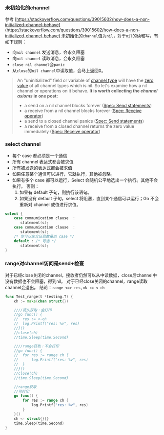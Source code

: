 ### 未初始化的channel
参考 [https://stackoverflow.com/questions/39015602/how-does-a-non-initialized-channel-behave](https://stackoverflow.com/questions/39015602/how-does-a-non-initialized-channel-behave)
未初始化的`channel`值为`nil`，对于`nil`的读和写，有如下规则：
- 向`nil channel` 发送消息，会永久阻塞
- 向`nil channel` 读取消息，会永久阻塞
- `close nil channel`会`panic`
- 从`close`的`nil channel`中读取值，会马上返回0。 
> An "uninitialized" field or variable of [channel type](https://golang.org/ref/spec#Channel_types) will have the [zero value](https://golang.org/ref/spec#The_zero_value) of all channel types which is nil. So let's examine how a nil channel or operations on it behave.
> **It is worth collecting the _channel axioms_ in one post:**
> - a send on a nil channel blocks forever ([Spec: Send statements](https://golang.org/ref/spec#Send_statements))
> - a receive from a nil channel blocks forever ([Spec: Receive operator](https://golang.org/ref/spec#Receive_operator))
> - a send to a closed channel panics ([Spec: Send statements](https://golang.org/ref/spec#Send_statements))
> - a receive from a closed channel returns the zero value immediately ([Spec: Receive operator](https://golang.org/ref/spec#Receive_operator))

### select channel
- 每个 case 都必须是一个通信
- 所有 channel 表达式都会被求值
- 所有被发送的表达式都会被求值
- 如果任意某个通信可以进行，它就执行，其他被忽略。
- 如果有多个 case 都可以运行，Select 会随机公平地选出一个执行。其他不会执行。
否则：
   1. 如果有 default 子句，则执行该语句。
   2. 如果没有 default 子句，select 将阻塞，直到某个通信可以运行；Go 不会重新对 channel 或值进行求值。
```go
select {
    case communication clause  :
       statement(s);      
    case communication clause  :
       statement(s);
    /* 你可以定义任意数量的 case */
    default : /* 可选 */
       statement(s);
}
```

### range对channel访问是send+检查
对于已经close关闭的channel，接收者仍然可以从中读数据，close后channel中没有数据也不会阻塞，得到nil。
对于已经close关闭的channel，range读取channel会退出。
结论：`range <=> res,ok := <-ch`
```go
func Test_range(t *testing.T) {
	ch := make(chan struct{})

	////箭头获取：会打印
	//go func() {
	//	res := <-ch
	//	log.Printf("res: %v", res)
	//}()
	//close(ch)
	//time.Sleep(time.Second)

	////range获取：不会打印
	//go func() {
	//	for res := range ch {
	//		log.Printf("res: %v", res)
	//	}
	//}()
	//close(ch)
	//time.Sleep(time.Second)

	//range获取
	//可打印
	go func() {
		for res := range ch {
			log.Printf("res: %v", res)
		}
	}()
	ch <- struct{}{}
	time.Sleep(time.Second)
}
```